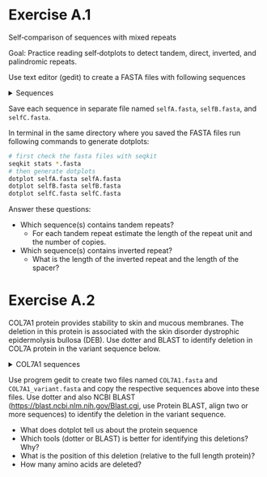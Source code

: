 # Exercise A.1
Self‑comparison of sequences with mixed repeats

Goal: Practice reading self‑dotplots to detect tandem, direct, inverted, and palindromic repeats.


Use text editor (gedit) to create a FASTA files with following sequences

<details>
<summary>Sequences</summary>

```fasta
>selfA
caggggacgagaaaatcacgtgtattggttgcgggttctgagcctaaccgtcctatggca
tgcgttaatcacaagccggcatgtataatgcaacctcactacaccttggcttatacgccc
ggccagcccgtgcgcgttaattggcaagctcaagcctattcgagggcatggacactctga
aaggtctttagcaggggacgagaaaatcacgtgtattggttgcgggttctgagcctaacc
gtcctatggcatgcgttaatcacaagccggcatgtataatgcaacctcactacaccttgg
cttatacgcccggccagcccgtgcgcgttaattggcaagctcaagcctattcgagggcat
ggacactctgaaaggtctttagcaggggacgagaaaatcacgtgtattggttgcgggttc
tgagcctaaccgtcctatggcatgcgttaatcacaagccggcatgtataatgcaacctca
ctacaccttggcttatacgcccggccagcccgtgcgcgttaattggcaagctcaagccta
ttcgagggcatggacactctgaaaggtctttagcaggggacgagaaaatcacgtgtattg
gttgcgggttctgagcctaaccgtcctatggcatgcgttaatcacaagccggcatgtata
atgcaacctcactacaccttggcttatacgcccggccagcccgtgcgcgttaattggcaa
gctcaagcctattcgagggcatggacactctgaaaggtctttag
EOF
>selfB
acagcaatcagtaaaggtacgattacatagatggtgccctgacgtcatggcccgattccg
atacccaggcataattatcaaggctgggggtagcacatcccgggcgtggtaaaaagggaa
gggcacgacaaatggtggcctatcaggcatgaggacgccccaccgctcctaagtgcatcc
taaagtattcttggctctacagtagcggatataccctccatcccgttcaaggtgctatca
ctcagtacacgtaggagcctctgagagcaagtttagcaccggcatccaggtacgtaaagg
cagtacgagacaacatccgcgggcactctaatcgcgaattcttttttctaatccgaagga
gacagccaccccgcactatagtcttagcctcagattggagtcgtaataaggatgcccgca
atgggaagagccatggtcttagggctatcgagagggacgtggcagttgtttctatgctct
aggtctaagtcgaagctttgcgtctatagcatagtcgtaagtctgatattgcctctaaaa
actgcacccctcaatcctctatagttcctcgagcatgtacccgacccaattggcttgctt
ccgatagaatgatctgggacaccagtccaagggtctaacattacgtgaagcattcgaggt
gcgttggcgtgcttagtgcgcagccttaggacgtctcaaagaacctaagtctagaatcag
cgccacagatagaattgccccttattgcgtccgcgcttaaataccatgactcctccgata
aagcaagccaattgggtcgggtacatgctcgaggaactatagaggattgaggggtgcagt
ttttagaggcaatatcagacttacgactatgctatagacgcaaagcttcgacttagacct
agagcatagaaacaactgccacgtccctctcgatagccctaagaccatggctcttcccat
gcgtgcgtcatatcaatcccaaacgaccaagcgtttacagcatcccatgcctctgacagt
gggtctgtggatatccgtatggttgacttcccttactgtatgtgacgtgtggaatgatac
gctagtcagcaaagaccaggagcaacggactgcacttttttggcgtcctaacgtttcgat
gaagggcaaggttactcagtctcgcagctggagtagccga
>selfC
ccacctcaacacttattctgtggtttttagtcgcttaaatgtctacgtgacctaacgacc
ctgccgatatgaccttcgtcagaatcctggtgtcgattagacgaacagaccgtgattacg
tgtgttgtgacttatgcccccgattctgtgacatagtacaagaaaagtgatcagcgaatg
tagcttgttttaacatcgtctccttgtcctgagccctcaccatcgggaactgcgttacaa
ccaaagcgggactacttatgcgatacggctaatcattcaaactcagtataagacgaggat
tggtgccctacctgtacggccttaaaacctatgccttaatccttctagggtaaaatgcgc
ggttgtaccccagctggataacaaaggggctttctaagttaactcgagtcaccacccata
tttagctaggatgaagggcaagggtattggaaaattcacttacgggggtggggagacgta
ttagcccgacagaaggttaaataacttggaactcggttacacgccaacgatttagccccc
atgaataggcggcataacgataccccatgaataggcggcataacgataccccatgaatag
gcggcataacgataccccatgaataggcggcataacgatacatctaagcgttatcaatag
atgtcgaacaactcaaagagccggacttagcagttctctgagcgaatgttttagaacttt
gaaataatttaaatacacacttacgagtatatcttaagagggatcaactccccatgagcc
ttccgtggctagagcgtgcgtacgctctacacgacttctgagtatgctcttgtaatgcag
ccccggcggtaaattatcccgactcgtcatgaatgcagaaagctatacattgcggtattt
aaggacacattggccgcgtaggaacccatggctggttaacatttaagagagagcgttacc
gaatatttggaagcgcatcaccatctctggatcgtcataagtcattacgtcaagggttca
gaaggcgcatatagaattatgaagcggtaagttagcgggaagtgtgctacggcggaac

```

</details>

Save each sequence in separate file named `selfA.fasta`, `selfB.fasta`, and `selfC.fasta`.

In terminal in the same directory where you saved the FASTA files run following commands to generate dotplots:

```bash
# first check the fasta files with seqkit
seqkit stats *.fasta
# then generate dotplots
dotplot selfA.fasta selfA.fasta
dotplot selfB.fasta selfB.fasta
dotplot selfC.fasta selfC.fasta
```

Answer these questions:
- Which sequence(s) contains tandem repeats?
   - For each tandem repeat estimate the length of the repeat unit and the number of copies.
- Which sequence(s) contains inverted repeat?
   - What is the length of the inverted repeat and the length of the spacer?



# Exercise A.2
COL7A1 protein provides stability to skin and mucous membranes. The deletion in this protein is associated with the skin disorder dystrophic epidermolysis bullosa (DEB). Use dotter and BLAST to
identify deletion in COL7A protein in the variant sequence below.

<details>
<summary>COL7A1 sequences</summary>

```fasta
>sp|Q02388|CO7A1_HUMAN Collagen alpha-1(VII) chain OS=Homo sapiens OX=9606 GN=COL7A1 PE=1 SV=2
MTLRLLVAALCAGILAEAPRVRAQHRERVTCTRLYAADIVFLLDGSSSIGRSNFREVRSFLEGLVLPFSGAASAQGVRFATVQYSDDPRTEFGLDALGSG
GDVIRAIRELSYKGGNTRTGAAILHVADHVFLPQLARPGVPKVCILITDGKSQDLVDTAAQRLKGQGVKLFAVGIKNADPEELKRVASQPTSDFFFFVND
FSILRTLLPLVSRRVCTTAGGVPVTRPPDDSTSAPRDLVLSEPSSQSLRVQWTAASGPVTGYKVQYTPLTGLGQPLPSERQEVNVPAGETSVRLRGLRPL
TEYQVTVIALYANSIGEAVSGTARTTALEGPELTIQNTTAHSLLVAWRSVPGATGYRVTWRVLSGGPTQQQELGPGQGSVLLRDLEPGTDYEVTVSTLFG
RSVGPATSLMARTDASVEQTLRPVILGPTSILLSWNLVPEARGYRLEWRRETGLEPPQKVVLPSDVTRYQLDGLQPGTEYRLTLYTLLEGHEVATPATVV
PTGPELPVSPVTDLQATELPGQRVRVSWSPVPGATQYRIIVRSTQGVERTLVLPGSQTAFDLDDVQAGLSYTVRVSARVGPREGSASVLTVRREPETPLA
VPGLRVVVSDATRVRVAWGPVPGASGFRISWSTGSGPESSQTLPPDSTATDITGLQPGTTYQVAVSVLRGREEGPAAVIVARTDPLGPVRTVHVTQASSS
SVTITWTRVPGATGYRVSWHSAHGPEKSQLVSGEATVAELDGLEPDTEYTVHVRAHVAGVDGPPASVVVRTAPEPVGRVSRLQILNASSDVLRITWVGVT
GATAYRLAWGRSEGGPMRHQILPGNTDSAEIRGLEGGVSYSVRVTALVGDREGTPVSIVVTTPPEAPPALGTLHVVQRGEHSLRLRWEPVPRAQGFLLHW
QPEGGQEQSRVLGPELSSYHLDGLEPATQYRVRLSVLGPAGEGPSAEVTARTESPRVPSIELRVVDTSIDSVTLAWTPVSRASSYILSWRPLRGPGQEVP
GSPQTLPGISSSQRVTGLEPGVSYIFSLTPVLDGVRGPEASVTQTPVCPRGLADVVFLPHATQDNAHRAEATRRVLERLVLALGPLGPQAVQVGLLSYSH
RPSPLFPLNGSHDLGIILQRIRDMPYMDPSGNNLGTAVVTAHRYMLAPDAPGRRQHVPGVMVLLVDEPLRGDIFSPIREAQASGLNVVMLGMAGADPEQL
RRLAPGMDSVQTFFAVDDGPSLDQAVSGLATALCQASFTTQPRPEPCPVYCPKGQKGEPGEMGLRGQVGPPGDPGLPGRTGAPGPQGPPGSATAKGERGF
PGADGRPGSPGRAGNPGTPGAPGLKGSPGLPGPRGDPGERGPRGPKGEPGAPGQVIGGEGPGLPGRKGDPGPSGPPGPRGPLGDPGPRGPPGLPGTAMKG
DKGDRGERGPPGPGEGGIAPGEPGLPGLPGSPGPQGPVGPPGKKGEKGDSEDGAPGLPGQPGSPGEQGPRGPPGAIGPKGDRGFPGPLGEAGEKGERGPP
GPAGSRGLPGVAGRPGAKGPEGPPGPTGRQGEKGEPGRPGDPAVVGPAVAGPKGEKGDVGPAGPRGATGVQGERGPPGLVLPGDPGPKGDPGDRGPIGLT
GRAGPPGDSGPPGEKGDPGRPGPPGPVGPRGRDGEVGEKGDEGPPGDPGLPGKAGERGLRGAPGVRGPVGEKGDQGDPGEDGRNGSPGSSGPKGDRGEPG
PPGPPGRLVDTGPGAREKGEPGDRGQEGPRGPKGDPGLPGAPGERGIEGFRGPPGPQGDPGVRGPAGEKGDRGPPGLDGRSGLDGKPGAAGPSGPNGAAG
KAGDPGRDGLPGLRGEQGLPGPSGPPGLPGKPGEDGKPGLNGKNGEPGDPGEDGRKGEKGDSGASGREGRDGPKGERGAPGILGPQGPPGLPGPVGPPGQ
GFPGVPGGTGPKGDRGETGSKGEQGLPGERGLRGEPGSVPNVDRLLETAGIKASALREIVETWDESSGSFLPVPERRRGPKGDSGEQGPPGKEGPIGFPG
ERGLKGDRGDPGPQGPPGLALGERGPPGPSGLAGEPGKPGIPGLPGRAGGVGEAGRPGERGERGEKGERGEQGRDGPPGLPGTPGPPGPPGPKVSVDEPG
PGLSGEQGPPGLKGAKGEPGSNGDQGPKGDRGVPGIKGDRGEPGPRGQDGNPGLPGERGMAGPEGKPGLQGPRGPPGPVGGHGDPGPPGAPGLAGPAGPQ
GPSGLKGEPGETGPPGRGLTGPTGAVGLPGPPGPSGLVGPQGSPGLPGQVGETGKPGAPGRDGASGKDGDRGSPGVPGSPGLPGPVGPKGEPGPTGAPGQ
AVVGLPGAKGEKGAPGGLAGDLVGEPGAKGDRGLPGPRGEKGEAGRAGEPGDPGEDGQKGAPGPKGFKGDPGVGVPGSPGPPGPPGVKGDLGLPGLPGAP
GVVGFPGQTGPRGEMGQPGPSGERGLAGPPGREGIPGPLGPPGPPGSVGPPGASGLKGDKGDPGVGLPGPRGERGEPGIRGEDGRPGQEGPRGLTGPPGS
RGERGEKGDVGSAGLKGDKGDSAVILGPPGPRGAKGDMGERGPRGLDGDKGPRGDNGDPGDKGSKGEPGDKGSAGLPGLRGLLGPQGQPGAAGIPGDPGS
PGKDGVPGIRGEKGDVGFMGPRGLKGERGVKGACGLDGEKGDKGEAGPPGRPGLAGHKGEMGEPGVPGQSGAPGKEGLIGPKGDRGFDGQPGPKGDQGEK
GERGTPGIGGFPGPSGNDGSAGPPGPPGSVGPRGPEGLQGQKGERGPPGERVVGAPGVPGAPGERGEQGRPGPAGPRGEKGEAALTEDDIRGFVRQEMSQ
HCACQGQFIASGSRPLPSYAADTAGSQLHAVPVLRVSHAEEEERVPPEDDEYSEYSEYSVEEYQDPEAPWDSDDPCSLPLDEGSCTAYTLRWYHRAVTGS
TEACHPFVYGGCGGNANRFGTREACERRCPPRVVQSQGTGTAQD
>COL7A1_variant
MTLRLLVAALCAGILAEAPRVRAQHRERVTCTRLYAADIVFLLDGSSSIGRSNFREVRSFLEGLVLPFSGAASAQGVRFATVQYSDDPRTEFGLDALGSG
GDVIRAIRELSYKGGNTRTGAAILHVADHVFLPQLARPGVPKVCILITDGKSQDLVDTAAQRLKGQGVKLFAVGIKNADPEELKRVASQPTSDFFFFVND
FSILRTLLPLVSRRVCTTAGGVPVTRPPDDSTSAPRDLVLSEPSSQSLRVQWTAASGPVTGYKVQYTPLTGLGQPLPSERQEVNVPAGETSVRLRGLRPL
TEYQVTVIALYANSIGEAVSGTARTTALEGPELTIQNTTAHSLLVAWRSVPGATGYRVTWRVLSGGPTQQQELGPGQGSVLLRDLEPGTDYEVTVSTLFG
RSVGPATSLMARTDASVEQTLRPVILGPTSILLSWNLVPEARGYRLEWRRETGLEPPQKVVLPSDVTRYQLDGLQPGTEYRLTLYTLLEGHEVATPATVV
PTGPELPVSPVTDLQATELPGQRVRVSWSPVPGATQYRIIVRSTQGVERTLVLPGSQTAFDLDDVQAGLSYTVRVSARVGPREGSASVLTVRREPETPLA
VPGLRVVVSDATRVRVAWGPVPGASGFRISWSTGSGPESSQTLPPDSTATDITGLQPGTTYQVAVSVLRGREEGPAAVIVARTDPLGPVRTVHVTQASSS
SVTITWTRVPGATGYRVSWHSAHGPEKSQLVSGEATVAELDGLEPDTEYTVHVRAHVAGVDGPPASVVVRTAPEPVGRVSRLQILNASSDVLRITWVGVT
GATAYRLAWGRSEGGPMRHQILPGNTDSAEIRGLEGGVSYSVRVTALVGDREGTPVSIVVTTPPEAPPALGTLHVVQRGEHSLRLRWEPVPRAQGFLLHW
QPEGGQEQSRVLGPELSSYHLDGLEPATQYRVRLSVLGPAGEGPSAEVTARTESPRVPSIELRVVDTSIDSVTLAWTPVSRASSYILSWRPLRGPGQEVP
GSPQTLPGISSSQRVTGLEPGVSYIFSLTPVLDGVRGPEASVTQTPVCPRGLADVVFLPHATQDNAHRAEATRRVLERLVLALGPLGPQAVQVGLLSYSH
RPSPLFPLNGSHDLGIILQRIRDMPYMDPSGNNLGTAVVTAHRYMLAPDAPGRRQHVPGVMVLLVDEPLRGDIFSPIREAQASGLNVVMLGMAGADPEQL
RRLAPGMDSVQTFFAVDDGPSLDQAVSGLATALCQASFTTQPRPEPCPVYCPKGQKGEPGEMGLRGQVGPPGDPGLPGRTGAPGPQGPPGSATAKGERGF
PGADGRPGSPGRAGNPGTPGAPGLKGSPGLPGPRGDPGERGPRGPKGEPGAPGQVIGGEGPGLPGRKGDPGPSGPPGPRGPLGDPGPRGPPGLPGTAMKG
DKGDRGERGPPGPGEGGIAPGEPGLPGLPGSPGPQGPVGPPGKKGEKGDSEDGAPGLPGQPGSPGEQGPRGPPGAIGPKGDRGFPGPLGEAGEKGERGPP
GPAGSRGLPGVAGRPGAKGPEGPPGPTGRQGEKGEPGRPGDPAVVGPAVAGPKGEKGDVGPAGPRGATGVQGERGPPGLVLPGDPGPKGDPGPIGLTGRA
GPPGDSGPPGEKGDPGRPGPPGPVGPRGRDGEVGEKGDEGPPGDPGLPGKAGERGLRGAPGVRGPVGEKGDQGDPGEDGRNGSPGSSGPKGDRGEPGPPG
PPGRLVDTGPGAREKGEPGDRGQEGPRGPKGDPGLPGAPGERGIEGFRGPPGPQGDPGVRGPAGEKGDRGPPGLDGRSGLDGKPGAAGPSGPNGAAGKAG
DPGRDGLPGLRGEQGLPGPSGPPGLPGKPGEDGKPGLNGKNGEPGDPGEDGRKGEKGDSGASGREGRDGPKGERGAPGILGPQGPPGLPGPVGPPGQGFP
GVPGGTGPKGDRGETGSKGEQGLPGERGLRGEPGSVPNVDRLLETAGIKASALREIVETWDESSGSFLPVPERRRGPKGDSGEQGPPGKEGPIGFPGERG
LKGDRGDPGPQGPPGLALGERGPPGPSGLAGEPGKPGIPGLPGRAGGVGEAGRPGERGERGEKGERGEQGRDGPPGLPGTPGPPGPPGPKVSVDEPGPGL
SGEQGPPGLKGAKGEPGSNGDQGPKGDRGVPGIKGDRGEPGPRGQDGNPGLPGERGMAGPEGKPGLQGPRGPPGPVGGHGDPGPPGAPGLAGPAGPQGPS
GLKGEPGETGPPGRGLTGPTGAVGLPGPPGPSGLVGPQGSPGLPGQVGETGKPGAPGRDGASGKDGDRGSPGVPGSPGLPGPVGPKGEPGPTGAPGQAVV
GLPGAKGEKGAPGGLAGDLVGEPGAKGDRGLPGPRGEKGEAGRAGEPGDPGEDGQKGAPGPKGFKGDPGVGVPGSPGPPGPPGVKGDLGLPGLPGAPGVV
GFPGQTGPRGEMGQPGPSGERGLAGPPGREGIPGPLGPPGPPGSVGPPGASGLKGDKGDPGVGLPGPRGERGEPGIRGEDGRPGQEGPRGLTGPPGSRGE
RGEKGDVGSAGLKGDKGDSAVILGPPGPRGAKGDMGERGPRGLDGDKGPRGDNGDPGDKGSKGEPGDKGSAGLPGLRGLLGPQGQPGAAGIPGDPGSPGK
DGVPGIRGEKGDVGFMGPRGLKGERGVKGACGLDGEKGDKGEAGPPGRPGLAGHKGEMGEPGVPGQSGAPGKEGLIGPKGDRGFDGQPGPKGDQGEKGER
GTPGIGGFPGPSGNDGSAGPPGPPGSVGPRGPEGLQGQKGERGPPGERVVGAPGVPGAPGERGEQGRPGPAGPRGEKGEAALTEDDIRGFVRQEMSQHCA
CQGQFIASGSRPLPSYAADTAGSQLHAVPVLRVSHAEEEERVPPEDDEYSEYSEYSVEEYQDPEAPWDSDDPCSLPLDEGSCTAYTLRWYHRAVTGSTEA
CHPFVYGGCGGNANRFGTREACERRCPPRVVQSQGTGTAQD

```

</details>

Use progrem gedit to create two files named `COL7A1.fasta` and `COL7A1_variant.fasta` and copy the respective sequences above into these files.
Use dotter and also NCBI BLAST (https://blast.ncbi.nlm.nih.gov/Blast.cgi, use Protein BLAST, align two or more sequences) to identify the deletion in the variant sequence.

- What does dotplot tell us about the protein sequence
- Which tools (dotter or BLAST) is better for identifying this deletions? Why?
- What is the position of this deletion (relative to the full length protein)?
- How many amino acids are deleted?
